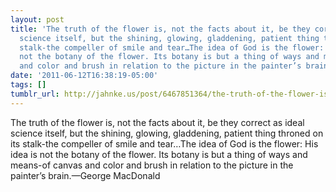 ```yaml
---
layout: post
title: 'The truth of the flower is, not the facts about it, be they correct as ideal
  science itself, but the shining, glowing, gladdening, patient thing throned on its
  stalk-the compeller of smile and tear…The idea of God is the flower: His idea is
  not the botany of the flower. Its botany is but a thing of ways and means-of canvas
  and color and brush in relation to the picture in the painter’s brain.'
date: '2011-06-12T16:38:19-05:00'
tags: []
tumblr_url: http://jahnke.us/post/6467851364/the-truth-of-the-flower-is-not-the-facts-about
---
```

The truth of the flower is, not the facts about it, be they correct as ideal science itself, but the shining, glowing, gladdening, patient thing throned on its stalk-the compeller of smile and tear…The idea of God is the flower: His idea is not the botany of the flower. Its botany is but a thing of ways and means-of canvas and color and brush in relation to the picture in the painter’s brain.—George MacDonald
